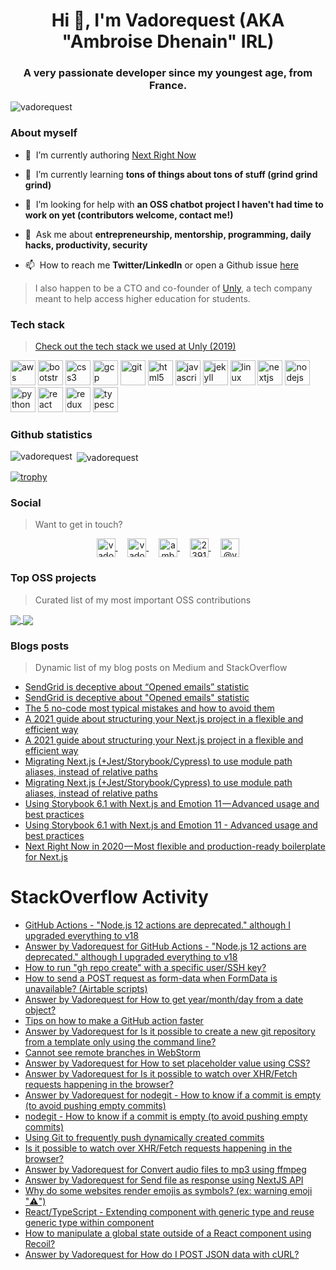 <h1 align="center">Hi 👋, I'm Vadorequest (AKA "Ambroise Dhenain" IRL)</h1>
<h3 align="center">A very passionate developer since my youngest age, from France.</h3>

<p align="left">
  <img src="https://komarev.com/ghpvc/?username=vadorequest" alt="vadorequest" />
</p>

### About myself

- 🔭&nbsp;&nbsp;I’m currently authoring [Next Right Now](https://github.com/UnlyEd/next-right-now)

- 🌱&nbsp;&nbsp;I’m currently learning **tons of things about tons of stuff (grind grind grind)**

- 🤝&nbsp;&nbsp;I’m looking for help with **an OSS chatbot project I haven't had time to work on yet (contributors welcome, contact me!)**

- 💬&nbsp;&nbsp;Ask me about **entrepreneurship, mentorship, programming, daily hacks, productivity, security**

- 📫&nbsp;&nbsp;How to reach me **Twitter/LinkedIn** or open a Github issue [here](https://github.com/Vadorequest/Vadorequest/issues?q=is%3Aissue+is%3Aopen+sort%3Aupdated-desc)

> I also happen to be a CTO and co-founder of [Unly](https://unly.org/), a tech company meant to help access higher education for students.

### Tech stack

> [Check out the tech stack we used at Unly (2019)](https://stackshare.io/unly/2019)

<p align="left">
  <img src="https://devicons.github.io/devicon/devicon.git/icons/amazonwebservices/amazonwebservices-original-wordmark.svg" alt="aws" width="40" height="40"/> 
  <img src="https://devicons.github.io/devicon/devicon.git/icons/bootstrap/bootstrap-plain.svg" alt="bootstrap" width="40" height="40"/> 
  <img src="https://devicons.github.io/devicon/devicon.git/icons/css3/css3-original-wordmark.svg" alt="css3" width="40" height="40"/> 
  <img src="https://www.vectorlogo.zone/logos/google_cloud/google_cloud-icon.svg" alt="gcp" width="40" height="40"/> 
  <img src="https://www.vectorlogo.zone/logos/git-scm/git-scm-icon.svg" alt="git" width="40" height="40"/> 
  <img src="https://devicons.github.io/devicon/devicon.git/icons/html5/html5-original-wordmark.svg" alt="html5" width="40" height="40"/> 
  <img src="https://devicons.github.io/devicon/devicon.git/icons/javascript/javascript-original.svg" alt="javascript" width="40" height="40"/> 
  <img src="https://www.vectorlogo.zone/logos/jekyllrb/jekyllrb-icon.svg" alt="jekyll" width="40" height="40"/> 
  <img src="https://devicons.github.io/devicon/devicon.git/icons/linux/linux-original.svg" alt="linux" width="40" height="40"/> 
  <img src="https://cdn.worldvectorlogo.com/logos/nextjs-3.svg" alt="nextjs" width="40" height="40"/> 
  <img src="https://devicons.github.io/devicon/devicon.git/icons/nodejs/nodejs-original-wordmark.svg" alt="nodejs" width="40" height="40"/> 
  <img src="https://devicons.github.io/devicon/devicon.git/icons/python/python-original.svg" alt="python" width="40" height="40"/> 
  <img src="https://devicons.github.io/devicon/devicon.git/icons/react/react-original-wordmark.svg" alt="react" width="40" height="40"/> 
  <img src="https://devicons.github.io/devicon/devicon.git/icons/redux/redux-original.svg" alt="redux" width="40" height="40"/> 
  <img src="https://devicons.github.io/devicon/devicon.git/icons/typescript/typescript-original.svg" alt="typescript" width="40" height="40"/>
</p>

### Github statistics

<p>
  <img align="left" src="https://github-readme-stats.vercel.app/api/top-langs/?username=vadorequest&layout=compact&hide=php,smarty&bg_color=30,e96443,904e95&title_color=fff&text_color=fff" alt="vadorequest" />&nbsp;<img align="center" src="https://github-readme-stats.vercel.app/api?username=vadorequest&show_icons=true&count_private=true&show_icons=true&hide=php&bg_color=30,e96443,904e95&title_color=fff&text_color=fff" alt="vadorequest" />
</p>

[![trophy](https://github-profile-trophy.vercel.app/?username=vadorequest)](https://github.com/ryo-ma/github-profile-trophy)


### Social

> Want to get in touch?

<p align="center">
  <a href="https://dev.to/vadorequest" target="blank">
    <img align="center" src="https://cdn.jsdelivr.net/npm/simple-icons@3.0.1/icons/dev-dot-to.svg" alt="vadorequest" height="30" width="30" />
  </a>&nbsp;&nbsp;&nbsp;
  <a href="https://twitter.com/vadorequest" target="blank">
    <img align="center" src="https://cdn.jsdelivr.net/npm/simple-icons@3.0.1/icons/twitter.svg" alt="vadorequest" height="30" width="30" />
  </a>&nbsp;&nbsp;&nbsp;
  <a href="https://linkedin.com/in/ambroise-dhenain" target="blank">
    <img align="center" src="https://cdn.jsdelivr.net/npm/simple-icons@3.0.1/icons/linkedin.svg" alt="ambroise-dhenain" height="30" width="30" />
  </a>&nbsp;&nbsp;&nbsp;
  <a href="https://stackoverflow.com/users/2391795" target="blank">
    <img align="center" src="https://cdn.jsdelivr.net/npm/simple-icons@3.0.1/icons/stackoverflow.svg" alt="2391795" height="30" width="30" />
  </a>&nbsp;&nbsp;&nbsp;
  <a href="https://medium.com/@vadorequest" target="blank">
    <img align="center" src="https://cdn.jsdelivr.net/npm/simple-icons@3.0.1/icons/medium.svg" alt="@vadorequest" height="30" width="30" />
  </a>
</p>

### Top OSS projects

> Curated list of my most important OSS contributions

<a href="https://github.com/UnlyEd/next-right-now">
  <img align="center" src="https://github-readme-stats.vercel.app/api/pin/?username=unlyed&repo=next-right-now" />
</a>

<a href="https://github.com/Vadorequest/rwa-faunadb-reaflow-nextjs-magic">
  <img align="center" src="https://github-readme-stats.vercel.app/api/pin/?username=vadorequest&repo=rwa-faunadb-reaflow-nextjs-magic" />
</a>


### Blogs posts

> Dynamic list of my blog posts on Medium and StackOverflow

<!-- BLOG-POST-LIST:START -->
- [SendGrid is deceptive about “Opened emails” statistic](https://medium.com/unly-org/sendgrid-is-deceptive-about-opened-emails-statistic-b30eed74bbe0?source=rss-3e4790365c74------2)
- [SendGrid is deceptive about &quot;Opened emails&quot; statistic](https://dev.to/vadorequest/sendgrid-is-deceptive-about-opened-emails-statistic-21e0)
- [The 5 no-code most typical mistakes and how to avoid them](https://medium.com/unly-org/the-5-no-code-most-typical-mistakes-and-how-to-avoid-them-6bde79005127?source=rss-3e4790365c74------2)
- [A 2021 guide about structuring your Next.js project in a flexible and efficient way](https://medium.com/unly-org/a-2021-guide-about-structuring-your-next-js-project-in-a-flexible-and-efficient-way-b5459a2a946e?source=rss-3e4790365c74------2)
- [A 2021 guide about structuring your Next.js project in a flexible and efficient way](https://dev.to/vadorequest/a-2021-guide-about-structuring-your-next-js-project-in-a-flexible-and-efficient-way-472)
- [Migrating Next.js &lpar;+Jest/Storybook/Cypress&rpar; to use module path aliases, instead of relative paths](https://medium.com/unly-org/migrating-next-js-jest-storybook-cypress-to-use-module-path-aliases-instead-of-relative-paths-5b7d62c5e9cb?source=rss-3e4790365c74------2)
- [Migrating Next.js &lpar;+Jest/Storybook/Cypress&rpar; to use module path aliases, instead of relative paths](https://dev.to/vadorequest/migrating-next-js-jest-storybook-cypress-to-use-module-path-aliases-instead-of-relative-paths-d9a)
- [Using Storybook 6.1 with Next.js and Emotion 11 — Advanced usage and best practices](https://medium.com/unly-org/using-storybook-6-1-with-next-js-and-emotion-11-advanced-usage-and-best-practices-77a73db46bdb?source=rss-3e4790365c74------2)
- [Using Storybook 6.1 with Next.js and Emotion 11 - Advanced usage and best practices](https://dev.to/vadorequest/using-storybook-6-1-with-next-js-and-emotion-11-advanced-usage-and-best-practices-263h)
- [Next Right Now in 2020 — Most flexible and production-ready boilerplate for Next.js](https://medium.com/unly-org/next-right-now-in-2020-most-flexible-and-production-ready-boilerplate-for-next-js-c7e39bf1474?source=rss-3e4790365c74------2)
<!-- BLOG-POST-LIST:END -->

# StackOverflow Activity
<!-- STACKOVERFLOW:START -->
- [GitHub Actions - &quot;Node.js 12 actions are deprecated.&quot; although I upgraded everything to v18](https://stackoverflow.com/questions/75061837/github-actions-node-js-12-actions-are-deprecated-although-i-upgraded-everyt)
- [Answer by Vadorequest for GitHub Actions - &quot;Node.js 12 actions are deprecated.&quot; although I upgraded everything to v18](https://stackoverflow.com/questions/75061837/github-actions-node-js-12-actions-are-deprecated-although-i-upgraded-everyt/75061838#75061838)
- [How to run &quot;gh repo create&quot; with a specific user/SSH key?](https://stackoverflow.com/questions/74665494/how-to-run-gh-repo-create-with-a-specific-user-ssh-key)
- [How to send a POST request as form-data when FormData is unavailable? &lpar;Airtable scripts&rpar;](https://stackoverflow.com/questions/74378096/how-to-send-a-post-request-as-form-data-when-formdata-is-unavailable-airtable)
- [Answer by Vadorequest for How to get year/month/day from a date object?](https://stackoverflow.com/questions/2013255/how-to-get-year-month-day-from-a-date-object/74256663#74256663)
- [Tips on how to make a GitHub action faster](https://stackoverflow.com/questions/74251829/tips-on-how-to-make-a-github-action-faster)
- [Answer by Vadorequest for Is it possible to create a new git repository from a template only using the command line?](https://stackoverflow.com/questions/62630485/is-it-possible-to-create-a-new-git-repository-from-a-template-only-using-the-com/74172425#74172425)
- [Cannot see remote branches in WebStorm](https://stackoverflow.com/questions/74162397/cannot-see-remote-branches-in-webstorm)
- [Answer by Vadorequest for How to set placeholder value using CSS?](https://stackoverflow.com/questions/8075986/how-to-set-placeholder-value-using-css/72912701#72912701)
- [Answer by Vadorequest for Is it possible to watch over XHR/Fetch requests happening in the browser?](https://stackoverflow.com/questions/72585423/is-it-possible-to-watch-over-xhr-fetch-requests-happening-in-the-browser/72685444#72685444)
- [Answer by Vadorequest for nodegit - How to know if a commit is empty &lpar;to avoid pushing empty commits&rpar;](https://stackoverflow.com/questions/72595392/nodegit-how-to-know-if-a-commit-is-empty-to-avoid-pushing-empty-commits/72595729#72595729)
- [nodegit - How to know if a commit is empty &lpar;to avoid pushing empty commits&rpar;](https://stackoverflow.com/questions/72595392/nodegit-how-to-know-if-a-commit-is-empty-to-avoid-pushing-empty-commits)
- [Using Git to frequently push dynamically created commits](https://stackoverflow.com/questions/72588316/using-git-to-frequently-push-dynamically-created-commits)
- [Is it possible to watch over XHR/Fetch requests happening in the browser?](https://stackoverflow.com/questions/72585423/is-it-possible-to-watch-over-xhr-fetch-requests-happening-in-the-browser)
- [Answer by Vadorequest for Convert audio files to mp3 using ffmpeg](https://stackoverflow.com/questions/3255674/convert-audio-files-to-mp3-using-ffmpeg/70449834#70449834)
- [Answer by Vadorequest for Send file as response using NextJS API](https://stackoverflow.com/questions/63066985/send-file-as-response-using-nextjs-api/70089343#70089343)
- [Why do some websites render emojis as symbols? &lpar;ex: warning emoji &quot;⚠️&quot;&rpar;](https://stackoverflow.com/questions/69809016/why-do-some-websites-render-emojis-as-symbols-ex-warning-emoji-%ef%b8%8f)
- [React/TypeScript - Extending component with generic type and reuse generic type within component](https://stackoverflow.com/questions/66398473/react-typescript-extending-component-with-generic-type-and-reuse-generic-type)
- [How to manipulate a global state outside of a React component using Recoil?](https://stackoverflow.com/questions/66107118/how-to-manipulate-a-global-state-outside-of-a-react-component-using-recoil)
- [Answer by Vadorequest for How do I POST JSON data with cURL?](https://stackoverflow.com/questions/7172784/how-do-i-post-json-data-with-curl/65509003#65509003)
<!-- STACKOVERFLOW:END -->
